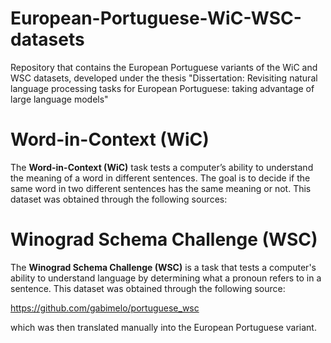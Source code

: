 # European-Portuguese-WiC-WSC-datasets
Repository that contains the European Portuguese variants of the WiC and WSC datasets, developed under the thesis "Dissertation: Revisiting natural language processing tasks for European Portuguese: taking advantage of large language models"

# Word-in-Context (WiC)
 The **Word-in-Context (WiC)** task tests a computer’s ability to understand the meaning of a word in different sentences. The goal is to decide if the same word in two different sentences has the same meaning or not.  This dataset was obtained through the following sources:


 
# Winograd Schema Challenge (WSC)
 The **Winograd Schema Challenge (WSC)** is a task that tests a computer's ability to understand language by determining what a pronoun refers to in a sentence. This dataset was obtained through the following source:

https://github.com/gabimelo/portuguese_wsc

which was then translated manually into the European Portuguese variant.
